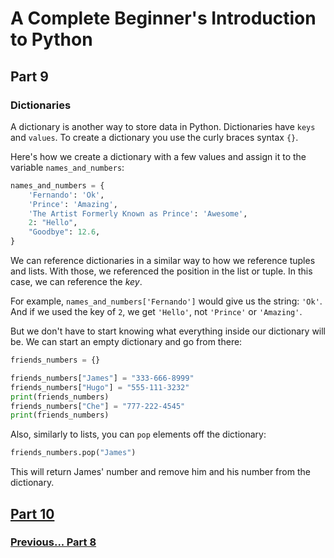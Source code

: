 # A Complete Beginner's Introduction to Python

## Part 9

### Dictionaries

A dictionary is another way to store data in Python. Dictionaries have `keys` and `values`. To create a dictionary you use the curly braces syntax `{}`.

Here's how we create a dictionary with a few values and assign it to the variable `names_and_numbers`:

```python
names_and_numbers = {
    'Fernando': 'Ok',
    'Prince': 'Amazing',
    'The Artist Formerly Known as Prince': 'Awesome',
    2: "Hello",
    "Goodbye": 12.6,
}
```

We can reference dictionaries in a similar way to how we reference tuples and lists. With those, we referenced the position in the list or tuple. In this case, we can reference the *key*.

For example, `names_and_numbers['Fernando']` would give us the string: `'Ok'`. And if we used the key of `2`, we get `'Hello'`, not `'Prince'` or `'Amazing'`.

But we don't have to start knowing what everything inside our dictionary will be. We can start an empty dictionary and go from there:

```python
friends_numbers = {}

friends_numbers["James"] = "333-666-8999"
friends_numbers["Hugo"] = "555-111-3232"
print(friends_numbers)
friends_numbers["Che"] = "777-222-4545"
print(friends_numbers)
```

Also, similarly to lists, you can `pop` elements off the dictionary:

```python
friends_numbers.pop("James")
```

This will return James' number and remove him and his number from the dictionary.

## [Part 10](part10.md)

### [Previous... Part 8](part8.md)